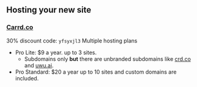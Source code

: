 ## Hosting your new site
### [Carrd.co](https://try.carrd.co/yfsyxjl3)
30% discount code: `yfsyxjl3`
Multiple hosting plans
  + Pro Lite: $9 a year. up to 3 sites.
    + Subdomains only **but** there are unbranded subdomains like [crd.co](crd.co) and [uwu.ai](uwua.ai).
  + Pro Standard: $20 a year up to 10 sites and custom domains are included.
